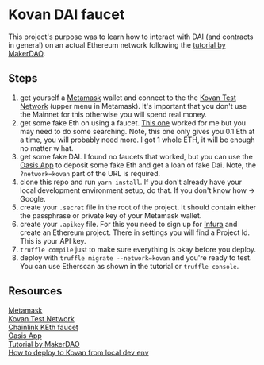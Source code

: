 # Kovan DAI faucet

This project's purpose was to learn how to interact with DAI (and contracts in general) on an actual Ethereum network following the [tutorial by MakerDAO](https://github.com/makerdao/developerguides/blob/master/dai/dai-in-smart-contracts/dai-in-smart-contracts.md#deploy-smart-contract).

## Steps

1. get yourself a [Metamask](https://metamask.io/) wallet and connect to the the [Kovan Test Network](https://kovan-testnet.github.io/website/) (upper menu in Metamask). It's important that you don't use the Mainnet for this otherwise you will spend real money.
2. get some fake Eth on using a faucet. [This one](https://faucets.chain.link/) worked for me but you may need to do some searching. Note, this one only gives you 0.1 Eth at a time, you will probably need more. I got 1 whole ETH, it will be enough no matter w hat.
3. get some fake DAI. I found no faucets that worked, but you can use the [Oasis App](https://oasis.app/?network=kovan) to deposit some fake Eth and get a loan of fake Dai. Note, the `?network=kovan` part of the URL is required.
4. clone this repo and run `yarn install`. If you don't already have your local development environment setup, do that. If you don't know how -> Google.
5. create your `.secret` file in the root of the project. It should contain either the passphrase or private key of your Metamask wallet.
6. create your `.apikey` file. For this you need to sign up for [Infura](https://infura.io/) and create an Ethereum project. There in settings you will find a Project Id. This is your API key.
7. `truffle compile` just to make sure everything is okay before you deploy.
8. deploy with `truffle migrate --network=kovan` and you're ready to test. You can use Etherscan as shown in the tutorial or `truffle console`.

## Resources

[Metamask](https://metamask.io/)  
[Kovan Test Network](https://kovan-testnet.github.io/website/)  
[Chainlink KEth faucet](https://faucets.chain.link/)  
[Oasis App](https://oasis.app/?network=kovan)  
[Tutorial by MakerDAO](https://github.com/makerdao/developerguides/blob/master/dai/dai-in-smart-contracts/dai-in-smart-contracts.md#deploy-smart-contract)  
[How to deploy to Kovan from local dev env](https://pixelplex.io/blog/how-to-deploy-ethereum-smart-contracts/)
